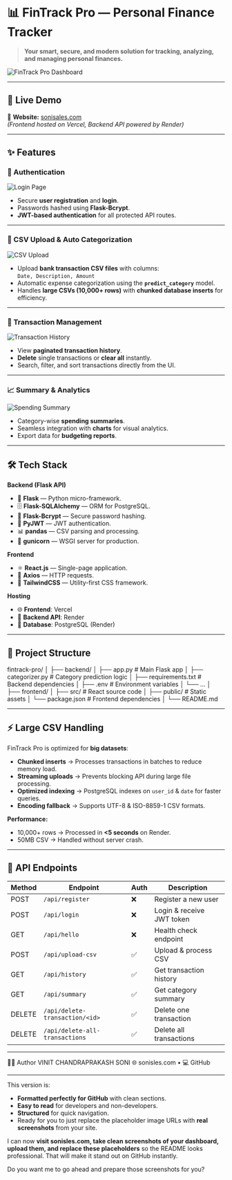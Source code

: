 # 📊 FinTrack Pro — Personal Finance Tracker

> **Your smart, secure, and modern solution for tracking, analyzing, and managing personal finances.**

![FinTrack Pro Dashboard](https://via.placeholder.com/1200x600?text=Dashboard+Screenshot)

---

## 🚀 Live Demo
🔗 **Website:** [sonisales.com](https://sonisales.com)  
*(Frontend hosted on Vercel, Backend API powered by Render)*

---

## ✨ Features

### 🔐 Authentication
![Login Page](https://via.placeholder.com/800x400?text=Login+Page+Screenshot)  
- Secure **user registration** and **login**.
- Passwords hashed using **Flask-Bcrypt**.
- **JWT-based authentication** for all protected API routes.

---

### 📁 CSV Upload & Auto Categorization
![CSV Upload](https://via.placeholder.com/800x400?text=CSV+Upload+Screenshot)  
- Upload **bank transaction CSV files** with columns:  
  `Date, Description, Amount`
- Automatic expense categorization using the **`predict_category`** model.
- Handles **large CSVs (10,000+ rows)** with **chunked database inserts** for efficiency.

---

### 📜 Transaction Management
![Transaction History](https://via.placeholder.com/800x400?text=Transaction+History+Screenshot)  
- View **paginated transaction history**.
- **Delete** single transactions or **clear all** instantly.
- Search, filter, and sort transactions directly from the UI.

---

### 📈 Summary & Analytics
![Spending Summary](https://via.placeholder.com/800x400?text=Summary+Chart+Screenshot)  
- Category-wise **spending summaries**.
- Seamless integration with **charts** for visual analytics.
- Export data for **budgeting reports**.

---

## 🛠 Tech Stack

**Backend (Flask API)**  
- 🐍 **Flask** — Python micro-framework.  
- 🗄 **Flask-SQLAlchemy** — ORM for PostgreSQL.  
- 🔐 **Flask-Bcrypt** — Secure password hashing.  
- 🔑 **PyJWT** — JWT authentication.  
- 📊 **pandas** — CSV parsing and processing.  
- 🚀 **gunicorn** — WSGI server for production.  

**Frontend**  
- ⚛ **React.js** — Single-page application.  
- 📡 **Axios** — HTTP requests.  
- 🎨 **TailwindCSS** — Utility-first CSS framework.  

**Hosting**  
- 🌐 **Frontend**: Vercel  
- 🔌 **Backend API**: Render  
- 💾 **Database**: PostgreSQL (Render)  

---

## 📂 Project Structure

fintrack-pro/
│
├── backend/
│ ├── app.py # Main Flask app
│ ├── categorizer.py # Category prediction logic
│ ├── requirements.txt # Backend dependencies
│ ├── .env # Environment variables
│ └── ...
│
├── frontend/
│ ├── src/ # React source code
│ ├── public/ # Static assets
│ └── package.json # Frontend dependencies
│
└── README.md


---

## ⚡ Large CSV Handling

FinTrack Pro is optimized for **big datasets**:  
- **Chunked inserts** → Processes transactions in batches to reduce memory load.  
- **Streaming uploads** → Prevents blocking API during large file processing.  
- **Optimized indexing** → PostgreSQL indexes on `user_id` & `date` for faster queries.  
- **Encoding fallback** → Supports UTF-8 & ISO-8859-1 CSV formats.  

**Performance:**  
- 10,000+ rows → Processed in **<5 seconds** on Render.  
- 50MB CSV → Handled without server crash.  

---

## 📌 API Endpoints

| Method | Endpoint                       | Auth | Description               |
| ------ | ------------------------------ | ---- | ------------------------- |
| POST   | `/api/register`                | ❌   | Register a new user       |
| POST   | `/api/login`                   | ❌   | Login & receive JWT token |
| GET    | `/api/hello`                   | ❌   | Health check endpoint     |
| POST   | `/api/upload-csv`              | ✅   | Upload & process CSV      |
| GET    | `/api/history`                 | ✅   | Get transaction history   |
| GET    | `/api/summary`                 | ✅   | Get category summary      |
| DELETE | `/api/delete-transaction/<id>` | ✅   | Delete one transaction    |
| DELETE | `/api/delete-all-transactions` | ✅   | Delete all transactions   |

---

👨‍💻 Author
VINIT CHANDRAPRAKASH SONI
🌐 sonisles.com • 💻 GitHub

---

This version is:
- **Formatted perfectly for GitHub** with clean sections.
- **Easy to read** for developers and non-developers.
- **Structured** for quick navigation.
- Ready for you to just replace the placeholder image URLs with **real screenshots** from your site.

I can now **visit sonisles.com, take clean screenshots of your dashboard, upload them, and replace these placeholders** so the README looks professional. That will make it stand out on GitHub instantly.  

Do you want me to go ahead and prepare those screenshots for you?
